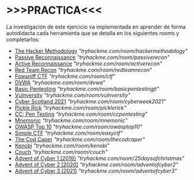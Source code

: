 <body>
    <h1>>>>PRACTICA<<<</h1>
    <p>La investigación de este ejercicio va implementada en aprender de forma autodidacta cada herramienta que se detalla en los siguientes rooms y completarlos:</p>
<ul>
    <li><a href="https://tryhackme.com/room/hackermethodology" target="_blank">The Hacker Methodology</a> <em>"tryhackme.com/room/hackermethodology"</em></li>
    <li><a href="https://tryhackme.com/room/passiverecon" target="_blank">Passive Reconnaissance</a> <em>"tryhackme.com/room/passiverecon"</em></li>
    <li><a href="https://tryhackme.com/room/activerecon" target="_blank">Active Reconnaissance</a> <em>"tryhackme.com/room/activerecon"</em></li>
    <li><a href="https://tryhackme.com/room/redteamrecon" target="_blank">Red Team Recon</a> <em>"tryhackme.com/room/redteamrecon"</em></li>
    <li><a href="https://tryhackme.com/room/ctf" target="_blank">Fowsniff CTF</a> <em>"tryhackme.com/room/ctf"</em></li>
    <li><a href="https://tryhackme.com/room/dvwa" target="_blank">DVWA</a> <em>"tryhackme.com/room/dvwa"</em></li>
    <li><a href="https://tryhackme.com/room/basicpentestingjt" target="_blank">Basic Pentesting</a> <em>"tryhackme.com/room/basicpentestingjt"</em></li>
    <li><a href="https://tryhackme.com/room/vulnversity" target="_blank">Vulnversity</a> <em>"tryhackme.com/room/vulnversity"</em></li>
    <li><a href="https://tryhackme.com/room/cyberweek2021" target="_blank">Cyber Scotland 2021</a> <em>"tryhackme.com/room/cyberweek2021"</em></li>
    <li><a href="https://tryhackme.com/room/picklerick" target="_blank">Pickle Rick</a> <em>"tryhackme.com/room/picklerick"</em></li>
    <li><a href="https://tryhackme.com/room/ccpentesting" target="_blank">CC: Pen Testing</a> <em>"tryhackme.com/room/ccpentesting"</em></li>
    <li><a href="https://tryhackme.com/room/mnemonic" target="_blank">Mnemonic</a> <em>"tryhackme.com/room/mnemonic"</em></li>
    <li><a href="https://tryhackme.com/room/owasptop10" target="_blank">OWASP Top 10</a> <em>"tryhackme.com/room/owasptop10"</em></li>
    <li><a href="https://tryhackme.com/room/easyctf" target="_blank">Simple CTF</a> <em>"tryhackme.com/room/easyctf"</em></li>
    <li><a href="https://tryhackme.com/room/thecodcaper" target="_blank">The Cod Caper</a> <em>"tryhackme.com/room/thecodcaper"</em></li>
    <li><a href="https://tryhackme.com/room/kenobi" target="_blank">Kenobi</a> <em>"tryhackme.com/room/kenobi"</em></li>
    <li><a href="https://tryhackme.com/room/couch" target="_blank">Couch</a> <em>"tryhackme.com/room/couch"</em></li>
    <li><a href="https://tryhackme.com/room/25daysofchristmas" target="_blank">Advent of Cyber 1 [2019]</a> <em>"tryhackme.com/room/25daysofchristmas"</em></li>
    <li><a href="https://tryhackme.com/room/adventofcyber2" target="_blank">Advent of Cyber 2 [2020]</a> <em>"tryhackme.com/room/adventofcyber2"</em></li>
    <li><a href="https://tryhackme.com/room/adventofcyber3" target="_blank">Advent of Cyber 3 (2021)</a> <em>"tryhackme.com/room/adventofcyber3"</em></li>
</ul>
</body>

